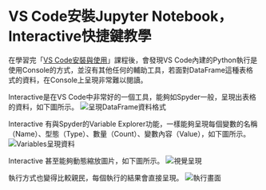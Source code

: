# VS Code安裝Jupyter Notebook，Interactive快捷鍵教學
在學習完「[VS Code安裝與使用](/classification/python_foundation/28)」課程後，會發現VS Code內建的Python執行是使用Console的方式，並沒有其他任何的輔助工具，若面對DataFrame這種表格式的資料，在Console上呈現非常難以閱讀。

Interactive是在VS Code中非常好的一個工具，能夠如Spyder一般，呈現出表格的資料，如下圖所示。
![呈現DataFrame資料格式](https://i.imgur.com/7kJpr2v.png)

Interactive 有與Spyder的Variable Explorer功能，一樣能夠呈現每個變數的名稱（Name）、型態（Type）、數量（Count）、變數內容（Value），如下圖所示。
![Variables呈現資料](https://i.imgur.com/zWJ0Asq.png)

Interactive 甚至能夠動態縮放圖片，如下圖所示。
![視覺呈現](https://media.giphy.com/media/AxqiyqkoEcW3wc06EY/giphy.gif)

執行方式也變得比較親民，每個執行的結果會直接呈現。
![執行畫面](https://media.giphy.com/media/T5rND7nmwXFCmv6cdW/giphy.gif)
